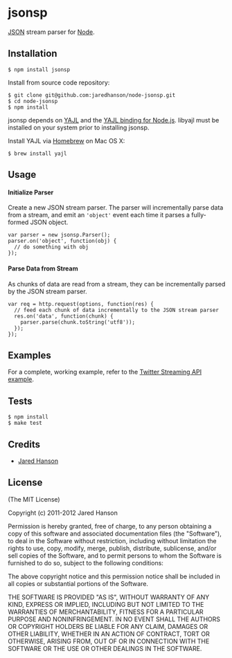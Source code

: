 # jsonsp

[JSON](http://www.json.org/) stream parser for [Node](http://nodejs.org).

## Installation

    $ npm install jsonsp

Install from source code repository:

    $ git clone git@github.com:jaredhanson/node-jsonsp.git
    $ cd node-jsonsp
    $ npm install

jsonsp depends on [YAJL](http://lloyd.github.com/yajl/) and the
[YAJL binding for Node.js](https://github.com/vibornoff/node-yajl).  libyajl
must be installed on your system prior to installing jsonsp.

Install YAJL via [Homebrew](http://mxcl.github.com/homebrew/) on Mac OS X:

    $ brew install yajl

## Usage

#### Initialize Parser

Create a new JSON stream parser.  The parser will incrementally parse data from
a stream, and emit an `'object'` event each time it parses a fully-formed JSON
object.

    var parser = new jsonsp.Parser();
    parser.on('object', function(obj) {
      // do something with obj
    });

#### Parse Data from Stream

As chunks of data are read from a stream, they can be incrementally parsed by
the JSON stream parser.

    var req = http.request(options, function(res) {
      // feed each chunk of data incrementally to the JSON stream parser
      res.on('data', function(chunk) {
        parser.parse(chunk.toString('utf8'));
      });
    });

## Examples

For a complete, working example, refer to the [Twitter Streaming API example](https://github.com/jaredhanson/node-jsonsp/tree/master/examples/twitter-stream).

## Tests

    $ npm install
    $ make test

## Credits

  - [Jared Hanson](http://github.com/jaredhanson)

## License

(The MIT License)

Copyright (c) 2011-2012 Jared Hanson

Permission is hereby granted, free of charge, to any person obtaining a copy of
this software and associated documentation files (the "Software"), to deal in
the Software without restriction, including without limitation the rights to
use, copy, modify, merge, publish, distribute, sublicense, and/or sell copies of
the Software, and to permit persons to whom the Software is furnished to do so,
subject to the following conditions:

The above copyright notice and this permission notice shall be included in all
copies or substantial portions of the Software.

THE SOFTWARE IS PROVIDED "AS IS", WITHOUT WARRANTY OF ANY KIND, EXPRESS OR
IMPLIED, INCLUDING BUT NOT LIMITED TO THE WARRANTIES OF MERCHANTABILITY, FITNESS
FOR A PARTICULAR PURPOSE AND NONINFRINGEMENT. IN NO EVENT SHALL THE AUTHORS OR
COPYRIGHT HOLDERS BE LIABLE FOR ANY CLAIM, DAMAGES OR OTHER LIABILITY, WHETHER
IN AN ACTION OF CONTRACT, TORT OR OTHERWISE, ARISING FROM, OUT OF OR IN
CONNECTION WITH THE SOFTWARE OR THE USE OR OTHER DEALINGS IN THE SOFTWARE.

